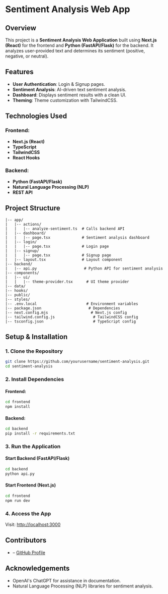 # Sentiment Analysis Web App

## Overview
This project is a **Sentiment Analysis Web Application** built using **Next.js (React)** for the frontend and **Python (FastAPI/Flask)** for the backend. It analyzes user-provided text and determines its sentiment (positive, negative, or neutral).

## Features
- **User Authentication**: Login & Signup pages.
- **Sentiment Analysis**: AI-driven text sentiment analysis.
- **Dashboard**: Displays sentiment results with a clean UI.
- **Theming**: Theme customization with TailwindCSS.

## Technologies Used
### Frontend:
- **Next.js (React)**
- **TypeScript**
- **TailwindCSS**
- **React Hooks**

### Backend:
- **Python (FastAPI/Flask)**
- **Natural Language Processing (NLP)**
- **REST API**

## Project Structure
```
|-- app/
|   |-- actions/
|   |   |-- analyze-sentiment.ts  # Calls backend API
|   |-- dashboard/
|   |   |-- page.tsx              # Sentiment analysis dashboard
|   |-- login/
|   |   |-- page.tsx              # Login page
|   |-- signup/
|   |   |-- page.tsx              # Signup page
|   |-- layout.tsx                # Layout component
|-- backend/
|   |-- api.py                     # Python API for sentiment analysis
|-- components/
|   |-- ui/
|   |   |-- theme-provider.tsx      # UI theme provider
|-- data/
|-- hooks/
|-- public/
|-- styles/
|-- .env.local                      # Environment variables
|-- package.json                     # Dependencies
|-- next.config.mjs                   # Next.js config
|-- tailwind.config.js                 # TailwindCSS config
|-- tsconfig.json                      # TypeScript config
```

## Setup & Installation
### 1. Clone the Repository
```sh
git clone https://github.com/yourusername/sentiment-analysis.git
cd sentiment-analysis
```

### 2. Install Dependencies
#### Frontend:
```sh
cd frontend
npm install
```

#### Backend:
```sh
cd backend
pip install -r requirements.txt
```

### 3. Run the Application
#### Start Backend (FastAPI/Flask)
```sh
cd backend
python api.py
```

#### Start Frontend (Next.js)
```sh
cd frontend
npm run dev
```

### 4. Access the App
Visit: [http://localhost:3000](http://localhost:3000)



## Contributors
-  – [GitHub Profile](https://github.com/shoukhathalikhan)

## Acknowledgements
- OpenAI's ChatGPT for assistance in documentation.
- Natural Language Processing (NLP) libraries for sentiment analysis.

